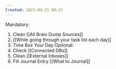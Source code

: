 ```yaml
---
Created: 2023-09-21 00:27
---
```

Mandatory:
1. Clean [[All Brain Dump Sources]]
2. [[While going through your task list each day]]
3. Time Box Your Day
Optional:
1. Check [[Connected DBs]]
2. Clean [[External Inboxes]]
3. Fill Journal Entry [[What to Journal]]
